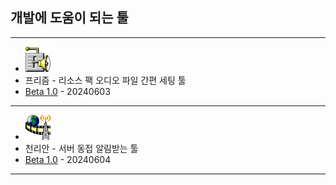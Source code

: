 ## 개발에 도움이 되는 툴
-----

- <img src="icon-1.png" width="40px" height="40px" title="icon" alt="icon"></img><br/>
- 프리즘 - 리소스 팩 오디오 파일 간편 세팅 툴
- [Beta 1.0](https://www.dropbox.com/scl/fi/m5oou9osbnc57ooqelg7k/Converter.zip?rlkey=kjsdmd6mq9trw0ebkf7oarj22&st=pid73zg5&dl=1) - 20240603

-----

- <img src="icon-2.png" width="40px" height="40px" title="icon" alt="icon"></img><br/>
- 천리안 - 서버 동접 알림받는 툴
- [Beta 1.0](https://www.dropbox.com/scl/fi/63qdjdxzkf1j046lzeqws/.zip?rlkey=y2pn9v6v261wf7qh3wkiqydq6&st=ttskqiar&dl=1) - 20240604

-----
